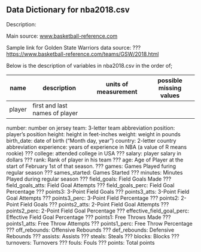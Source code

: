 Data Dictionary for nba2018.csv
-------------------------------

Description:

Main source: www.basketball-reference.com

Sample link for Golden State Warriors data source: ???
<https://www.basketball-reference.com/teams/GSW/2018.html>

Below is the description of variables in nba2018.csv in the order of;

<table>
<thead>
<tr class="header">
<th>name</th>
<th>description</th>
<th>units of measurement</th>
<th>possible missing values</th>
</tr>
</thead>
<tbody>
<tr class="odd">
<td>player</td>
<td>first and last names of player</td>
<td></td>
</tr>
</tbody>
</table>

number: number on jersey team: 3-letter team abbreviation position:
player’s position height: height in feet-inches weight: weight in pounds
birth\_date: date of birth (“Month day, year”) country: 2-letter country
abbreviation experience: years of experience in NBA (a value of R means
rookie) ??? college: attended college in USA ??? salary: player salary
in dollars ??? rank: Rank of player in his team ??? age: Age of Player
at the start of February 1st of that season. ??? games: Games Played
furing regular season ??? sames\_started: Games Started ??? minutes:
Minutes Played during regular season ??? field\_goals: Field Goals Made
??? field\_goals\_atts: Field Goal Attempts ??? field\_goals\_perc:
Field Goal Percentage ??? points3: 3-Point Field Goals ???
points3\_atts: 3-Point Field Goal Attempts ??? points3\_perc: 3-Point
Field Percentage ??? points2: 2-Point Field Goals ??? points2\_atts:
2-Point Field Goal Attempts ??? points2\_perc: 2-Point Field Goal
Percentage ??? effective\_field\_goal\_perc: Effective Field Goal
Percentage ??? points1: Free Throws Made ??? points1\_atts: Free Throw
Attempts ??? points1\_perc: Free Throw Percentage ??? off\_rebounds:
Offensive Rebounds ??? def\_rebounds: Defensive Rebounds ??? assists:
Assists ??? steals: Steals ??? blocks: Blocks ??? turnovers: Turnovers
??? fouls: Fouls ??? points: Total points
